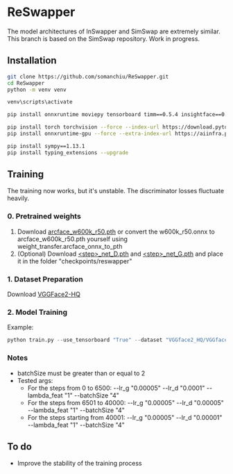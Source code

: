 # ReSwapper

The model architectures of InSwapper and SimSwap are extremely similar. This branch is based on the SimSwap repository. Work in progress.

## Installation
  ```bash
  git clone https://github.com/somanchiu/ReSwapper.git
  cd ReSwapper
  python -m venv venv

  venv\scripts\activate

  pip install onnxruntime moviepy tensorboard timm==0.5.4 insightface==0.7.3

  pip install torch torchvision --force --index-url https://download.pytorch.org/whl/cu121
  pip install onnxruntime-gpu --force --extra-index-url https://aiinfra.pkgs.visualstudio.com/PublicPackages/_packaging/onnxruntime-cuda-12/pypi/simple/

  pip install sympy==1.13.1
  pip install typing_extensions --upgrade
  ```

## Training
The training now works, but it's unstable. The discriminator losses fluctuate heavily.

### 0. Pretrained weights
1. Download [arcface_w600k_r50.pth](https://huggingface.co/somanchiu/reswapper/tree/main) or convert the w600k_r50.onnx to arcface_w600k_r50.pth yourself using weight_transfer.arcface_onnx_to_pth
2. (Optional) Download [\<step>_net_D.pth](https://huggingface.co/somanchiu/reswapper/tree/main/GAN) and [\<step>_net_G.pth](https://huggingface.co/somanchiu/reswapper/tree/main/GAN) and place it in the folder "checkpoints/reswapper" 

### 1. Dataset Preparation
Download [VGGFace2-HQ](https://github.com/NNNNAI/VGGFace2-HQ)

### 2. Model Training

Example:
```python
python train.py --use_tensorboard "True" --dataset "VGGface2_HQ/VGGface2_None_norm_512_true_bygfpgan" --name "reswapper" --load_pretrain "checkpoints/reswapper" --sample_freq "1000" --model_freq "1000" --batchSize "4" --lr_g "0.00005" --lr_d "0.00005" --load_optimizer "False"
```

### Notes
- batchSize must be greater than or equal to 2
- Tested args:
  - For the steps from 0 to 6500: --lr_g "0.00005" --lr_d "0.0001" --lambda_feat "1" --batchSize "4"
  - For the steps from 6501 to 40000: --lr_g "0.00005" --lr_d "0.00005" --lambda_feat "1" --batchSize "4"
  - For the steps starting from 40001: --lr_g "0.00005" --lr_d "0.00001" --lambda_feat "1" --batchSize "4"

## To do
- Improve the stability of the training process